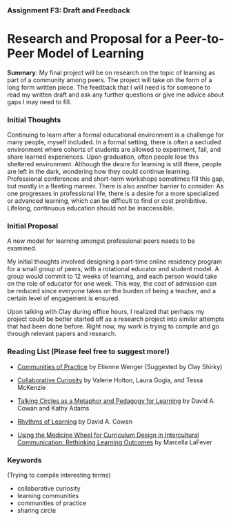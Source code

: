 ### Assignment F3: Draft and Feedback

# Research and Proposal for a Peer-to-Peer Model of Learning

**Summary**: My final project will be on research on the topic of learning as part of a community among peers. The project will take on the form of a long form written piece. The feedback that I will need is for someone to read my written draft and ask any further questions or give me advice about gaps I may need to fill. 

### Initial Thoughts

Continuing to learn after a formal educational environment is a challenge for many people, myself included. In a formal setting, there is often a secluded environment where cohorts of students are allowed to experiment, fail, and share learned experiences. Upon graduation, often people lose this sheltered environment. Although the desire for learning is still there, people are left in the dark, wondering how they could continue learning. Professional conferences and short-term workshops sometimes fill this gap, but mostly in a fleeting manner. There is also another barrier to consider: As one progresses in professional life, there is a desire for a more specialized or advanced learning, which can be difficult to find or cost prohibitive. Lifelong, continuous education should not be inaccessible.

### Initial Proposal

A new model for learning amongst professional peers needs to be examined. 

My initial thoughts involved designing a part-time online residency program for a small group of peers, with a rotational educator and student model. A group would commit to 12 weeks of learning, and each person would take on the role of educator for one week. This way, the cost of admission can be reduced since everyone takes on the burden of being a teacher, and a certain level of engagement is ensured. 

Upon talking with Clay during office hours, I realized that perhaps my project could be better started off as a research project into similar attempts that had been done before. Right now, my work is trying to compile and go through relevant papers and research.

### Reading List (Please feel free to suggest more!)

* [Communities of Practice](https://scholarsbank.uoregon.edu/xmlui/bitstream/handle/1794/11736/A%20brief%20introduction%20to%20CoP.pdf?sequence=1&isAllowed=y) by Etienne Wenger (Suggested by Clay Shirky)

* [Collaborative Curiosity](https://public.imaginingamerica.org/blog/article/collaborative-curiosity-a-connected-learning-course-on-community-engaged-research/) by Valerie Holton, Laura Gogia, and Tessa McKenzie

* [Talking Circles as a Metaphor and Pedagogy for Learning](https://www.leadershipeducators.org/Resources/Documents/Conferences/Lexington/cowan_and_adams_talking_circle.pdf) by David A. Cowan and Kathy Adams

* [Rhythms of Learning](assets/RhythmsofLearning.pdf) by David A. Cowan

* [Using the Medicine Wheel for Curriculum Design in Intercultural Communication: Rethinking Learning Outcomes](assets/Using-the-Medicine-Wheel-for-Curriculum-Design-in-Intercultural-Communication.pdf) by Marcella LaFever

### Keywords 
(Trying to compile interesting terms)

* collaborative curiosity
* learning communities
* communities of practice
* sharing circle